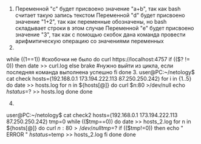 1. Переменной "c" будет присвоено значение "a+b", так как bash считает такую запись текстом
   Переменной "d" будет присвоено значение "1+2", так как переменные обозначены, но bash складывает строки в этом случае
   Переменной "e" будет присвоено значение "3", так как с помощью скобок дана команда провести арифмитическую операцию со значениями переменных
2.
while ((1==1)) #скобочки не было
do
    curl https://localhost:4757
    if (($? != 0))
    then
    date >> curl.log
    else
    brake     #нужно выйти из цикла, если последняя команда выполнена успешно
    fi
done
3.
user@PC:~/netology$ cat check
hosts=(192.168.0.1 173.194.222.113 87.250.250.242)
for i in {1..5}
do
date >> hosts.log
  for n in ${hosts[@]}
  do
     curl $n:80 >/dev/null
     echo $h status=$? >> hosts.log
  done
done

4.
user@PC:~/netology$ cat check2
hosts=(192.168.0.1 173.194.222.113 87.250.250.242)
tmp=0
while (($tmp==0))
do
date >> hosts_2.log
  for n in ${hosts[@]}
  do
     curl $n:80 >/dev/null
     tmp=$?
     if (($tmp!=0))
     then
        echo " ERROR " $h status=$temp >> hosts_2.log
     fi
  done
done
